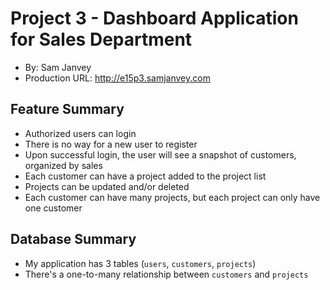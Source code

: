 # Project 3 - Dashboard Application for Sales Department

-   By: Sam Janvey
-   Production URL: <http://e15p3.samjanvey.com>

## Feature Summary

-   Authorized users can login
-   There is no way for a new user to register
-   Upon successful login, the user will see a snapshot of customers, organized by sales
-   Each customer can have a project added to the project list
-   Projects can be updated and/or deleted
-   Each customer can have many projects, but each project can only have one customer

## Database Summary

-   My application has 3 tables (`users`, `customers`, `projects`)
-   There's a one-to-many relationship between `customers` and `projects`

